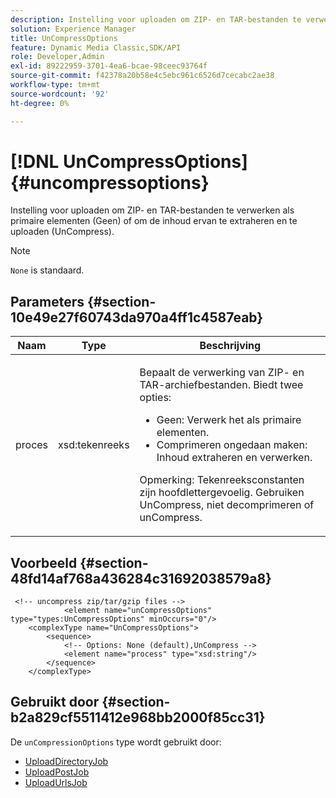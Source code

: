 ```yaml
---
description: Instelling voor uploaden om ZIP- en TAR-bestanden te verwerken als primaire elementen (Geen) of om de inhoud ervan te extraheren en te uploaden (UnCompress).
solution: Experience Manager
title: UnCompressOptions
feature: Dynamic Media Classic,SDK/API
role: Developer,Admin
exl-id: 89222959-3701-4ea6-bcae-98ceec93764f
source-git-commit: f42378a20b58e4c5ebc961c6526d7cecabc2ae38
workflow-type: tm+mt
source-wordcount: '92'
ht-degree: 0%

---
```


# [!DNL UnCompressOptions]{#uncompressoptions}

Instelling voor uploaden om ZIP- en TAR-bestanden te verwerken als primaire elementen (Geen) of om de inhoud ervan te extraheren en te uploaden (UnCompress).

>[!NOTE]
>
>`None` is standaard.

## Parameters {#section-10e49e27f60743da970a4ff1c4587eab}

<table id="table_89C2F7CDB24848459E47F1F7F58D91BA"> 
 <thead> 
  <tr> 
   <th colname="col1" class="entry"> Naam </th> 
   <th colname="col2" class="entry"> Type </th> 
   <th colname="col3" class="entry"> Beschrijving </th> 
  </tr> 
 </thead>
 <tbody> 
  <tr> 
   <td colname="col1"> <span class="codeph"> <span class="varname"> proces</span> </span> </td> 
   <td colname="col2"> <span class="codeph"> xsd:tekenreeks</span> </td> 
   <td colname="col3"> <p>Bepaalt de verwerking van ZIP- en TAR-archiefbestanden. Biedt twee opties: 
     <ul id="ul_F34E2F3B9B74450CA7E76BD9FD7137C2">
      <li id="li_E982468ED814446593B0C0A3F3D729FB"><span class="codeph"> Geen:</span> Verwerk het als primaire elementen. </li>
      <li id="li_4A45DA99592B4EF7A1FE0A946A835104"><span class="codeph"> Comprimeren ongedaan maken:</span> Inhoud extraheren en verwerken. </li>
     </ul><p>Opmerking: Tekenreeksconstanten zijn hoofdlettergevoelig. Gebruiken <span class="codeph"> UnCompress</span>, niet <span class="codeph"> decomprimeren</span> of <span class="codeph"> unCompress</span>. </p></p> </td> 
  </tr> 
 </tbody> 
</table>

## Voorbeeld {#section-48fd14af768a436284c31692038579a8}

```
 <!-- uncompress zip/tar/gzip files -->
            <element name="unCompressOptions" type="types:UnCompressOptions" minOccurs="0"/>
    <complexType name="UnCompressOptions">
        <sequence>
            <!-- Options: None (default),UnCompress -->
            <element name="process" type="xsd:string"/>
        </sequence>
    </complexType>
```

## Gebruikt door {#section-b2a829cf5511412e968bb2000f85cc31}

De `unCompressionOptions` type wordt gebruikt door:

* [UploadDirectoryJob](../../types/c-data-types/r-upload-directory-job.md#reference-e707ebf53b074c49ad983d1886e0bbb6)
* [UploadPostJob](../../types/c-data-types/r-upload-post-job.md#reference-bca2339b593f4637a687c33937215ef4)
* [UploadUrlsJob](../../types/c-data-types/r-upload-urls-job.md#reference-8e9bc895268c4321b233dbeadc990398)
